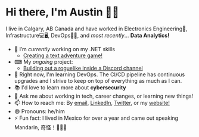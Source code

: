 # Hi there, I'm Austin 👋🏼

I live in Calgary, AB Canada and have worked in Electronics Engineering🤖, Infrastructure💻🖥, DevOps👨‍💻, and _most recently_... **Data Analytics!**

- 🔭 I’m _currently_ working on my .NET skills
  - [Creating a text adventure game!](https://github.com/Captain-Howard/Discord-Roguelike)
- ⌨ My _ongoing_ project:
  - [Building out a roguelike inside a Discord channel](https://github.com/Captain-Howard/Discord-Roguelike)
- 🌱 Right now, I'm learning DevOps. The CI/CD pipeline has continuous upgrades and I strive to keep on top of everything as much as I can.
- 📚 I'd love to learn more about **cybersecurity**
- 💬 Ask me about working in tech, career changes, or learning new things!
- 📫 How to reach me: By [email](austin.lane.howard@gmail.com), [LinkedIn](https://www.linkedin.com/in/austin-l-howard-a8035052/), [Twitter](https://twitter.com/Captain_Howard_), or my [website!](https://www.austinlhoward.com)
- 😄 Pronouns: he/him
- ⚡ Fun fact: I lived in Mexico for over a year and came out speaking Mandarin, 奇怪！🤷🏼‍♂️ 
